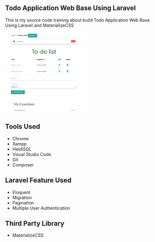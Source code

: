 <p align="center">
	<h2>Todo Application Web Base Using Laravel</h2>
</p>

This is my source code training about build Todo Application Web Base Using Laravel and MaterializeCSS

<img src="laravel_todoapps_sc.png" width="50%" align="center">

<p align="center">
	<h2>Tools Used</h2>
</p>

<ul>
	<li>Chrome</li>
	<li>Xampp</li>
	<li>HeidiSQL</li>
	<li>Visual Studio Code</li>
	<li>Git</li>
	<li>Composer</li>
</ul>

<p align="center">
	<h2>Laravel Feature Used</h2>
</p>

<ul>
	<li>Eloquent</li>
	<li>Migration</li>
	<li>Pagination</li>
	<li>Multiple User Authentication</li>
</ul>

<p align="center">
	<h2>Third Party Library</h2>
</p>

<ul>
	<li>MaterializeCSS</li>
</ul>
